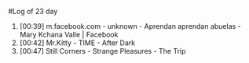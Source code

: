 #Log of 23 day

1. [00:39] m.facebook.com - unknown - Aprendan aprendan abuelas - Mary Kchana Valle | Facebook
1. [00:42] Mr.Kitty - TIME - After Dark
1. [00:47] Still Corners - Strange Pleasures - The Trip
